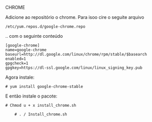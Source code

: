 CHROME


Adicione ao repositório o chrome. Para isoo cire o seguite arquivo

	/etc/yum.repos.d/google-chrome.repo

.. com o seguinte conteúdo

	[google-chrome]
	name=google-chrome
	baseurl=http://dl.google.com/linux/chrome/rpm/stable/$basearch
	enabled=1
	gpgcheck=1
	gpgkey=https://dl-ssl.google.com/linux/linux_signing_key.pub


Agora instale:

	# yum install google-chrome-stable


E então instale o pacote:

	# Chmod u + x install_chrome.sh

        # . / Install_chrome.sh
